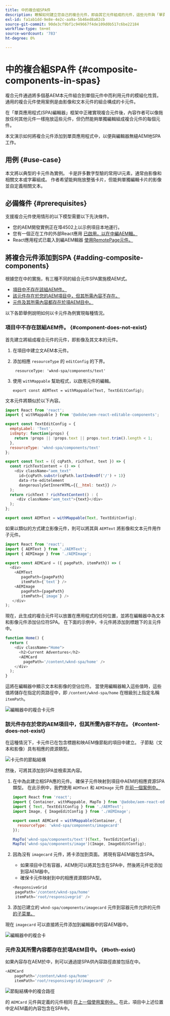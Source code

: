 ```yaml
---
title: 中的複合組SPA件
description: 瞭解如何建立您自己的複合元件，即由其它元件組成的元件，這些元件與「單頁應用程式(AEMSPA)編輯器」配合使用。
exl-id: fa1ab1dd-9e8e-4e2c-aa9a-5b46ed8a02cb
source-git-commit: 90de3cf9bf1c949667f4de109d0b517c6be22184
workflow-type: tm+mt
source-wordcount: '783'
ht-degree: 0%

---
```


# 中的複合組SPA件 {#composite-components-in-spas}

複合元件通過將多個基AEM本元件組合到單個元件中而利用元件的模組化性質。 通用的複合元件使用案例是由影像和文本元件的組合構成的卡元件。

在「單頁應用程式(SPA)編輯器」框架中正確實現複合元件後，內容作者可以像拖放任何其他元件一樣拖放這些元件，但仍然能夠單獨編輯組成複合元件的每個元件。

本文演示如何將複合元件添加到單頁應用程式中，以便與編輯器無縫AEM地SPA工作。

## 用例 {#use-case}

本文將以典型的卡元件為實例。 卡是許多數字型驗的常用UI元素，通常由影像和相關文本或字幕組成。 作者希望能夠拖放整張卡片，但能夠單獨編輯卡片的影像並自定義相關文本。

## 必備條件 {#prerequisites}

支援複合元件使用情形的以下模型需要以下先決條件。

* 您的AEM開發實例正在埠4502上以示例項目本地運行。
* 您有一個正在工作的外部React應用 [已啟用，以在中編AEM輯。](editing-external-spa.md)
* React應用程式已載入到編AEM輯器 [使用RemotePage元件。](remote-page.md)

## 將複合元件添加到SPA {#adding-composite-components}

根據您在中的實施，有三種不同的組合元件SPA實施模AEM式。

* [項目中不存在該組AEM件。](#component-does-not-exist)
* [該元件存在於您的AEM項目中，但其所需內容不存在。](#content-does-not-exist)
* [元件及其所需內容都存在於項AEM目中。](#both-exist)

以下各節舉例說明如何以卡元件為例實現每種情況。

### 項目中不存在該組AEM件。 {#component-does-not-exist}

首先建立將組成複合元件的元件，即影像及其文本的元件。

1. 在項目中建立文AEM本元件。
1. 添加相應 `resourceType` 的 `editConfig` 的下界。

   ```text
    resourceType: 'wknd-spa/components/text' 
   ```

1. 使用 `withMappable` 幫助程式，以啟用元件的編輯。

   ```text
   export const AEMText = withMappable(Text, TextEditConfig); 
   ```

文本元件將類似於以下內容。

```javascript
import React from 'react';
import { withMappable } from '@adobe/aem-react-editable-components';

export const TextEditConfig = {
  emptyLabel: 'Text',
  isEmpty: function(props) {
    return !props || !props.text || props.text.trim().length < 1;
  },
  resourceType: 'wknd-spa/components/text'
};

export const Text = ({ cqPath, richText, text }) => {
  const richTextContent = () => (
    <div className="aem_text"
      id={cqPath.substr(cqPath.lastIndexOf('/') + 1)}
      data-rte-editelement
      dangerouslySetInnerHTML={{__html: text}} />
  );
  return richText ? richTextContent() : (
     <div className="aem_text">{text}</div>
  );
};

export const AEMText = withMappable(Text, TextEditConfig);
```

如果以類似的方式建立影像元件，則可以將其與 `AEMText` 將影像和文本元件用作子元件。

```javascript
import React from 'react';
import { AEMText } from './AEMText';
import { AEMImage } from './AEMImage';

export const AEMCard = ({ pagePath, itemPath}) => (
  <div>
    <AEMText
       pagePath={pagePath}
       itemPath={`text`} />
    <AEMImage
       pagePath={pagePath}
       itemPath={`image`} />
   </div>
);
```

現在，此生成的複合元件可以放置在應用程式的任何位置，並將在編輯器中為文本和影像元件添加佔位符SPA。 在下面的示例中，卡元件將添加到標題下的主元件中。

```javascript
function Home() {
  return (
    <div className="Home">
      <h2>Current Adventures</h2>
      <AEMCard
        pagePath='/content/wknd-spa/home' />
    </div>
  );
}
```

這將在編輯器中顯示文本和影像的空佔位符。 當使用編輯器輸入這些值時，這些值將儲存在指定的頁路徑中，即 `/content/wknd-spa/home`  在根級別上指定名稱 `itemPath`。

![編輯器中的複合卡元件](assets/composite-card.png)

### 該元件存在於您的AEM項目中，但其所需內容不存在。 {#content-does-not-exist}

在這種情況下，卡元件已在包含標題和映AEM像節點的項目中建立。 子節點（文本和影像）具有相應的資源類型。

![卡元件的節點結構](assets/composite-node-structure.png)

然後，可將其添加到SPA並檢索其內容。

1. 在中為此建立相SPA應的元件。 確保子元件映射到項目中AEM的相應資源SPA類型。 在此示例中，我們使用 `AEMText` 和 `AEMImage` 元件 [在前一個案例中。](#component-does-not-exist)

   ```javascript
   import React from 'react';
   import { Container, withMappable, MapTo } from '@adobe/aem-react-editable-components';
   import { Text, TextEditConfig } from './AEMText';
   import Image, { ImageEditConfig } from './AEMImage';
   
   export const AEMCard = withMappable(Container, {
     resourceType: 'wknd-spa/components/imagecard'
   });
   
   MapTo('wknd-spa/components/text')(Text, TextEditConfig);
   MapTo('wknd-spa/components/image')(Image, ImageEditConfig);
   ```

1. 因為沒有 `imagecard` 元件，將卡添加到頁面。 將現有容AEM器包含SPA。
   * 如果項目中已有容器，AEM則可以將其包含在SPA中，然後將元件從添加到容AEM器中。
   * 確保卡元件映射到中的相應資源類SPA型。

   ```javascript
   <ResponsiveGrid
    pagePath='/content/wknd-spa/home'
    itemPath='root/responsivegrid' />
   ```

1. 添加已建立的 `wknd-spa/components/imagecard` 元件到容器元件允許的元件 [的子菜單。](/help/sites-cloud/authoring/features/templates.md)

現在 `imagecard` 可以直接將元件添加到編輯器中的容AEM器中。

![編輯器中的複合卡](assets/composite-card.gif)

### 元件及其所需內容都存在於項AEM目中。 {#both-exist}

如果內容存在AEM於中，則可以通過提SPA供內容路徑直接包括在中。

```javascript
<AEMCard
    pagePath='/content/wknd-spa/home'
    itemPath='root/responsivegrid/imagecard' />
```

![節點結構中的複合路徑](assets/composite-path.png)

的 `AEMCard` 元件與定義的元件相同 [在上一個使用案例中。](#content-does-not-exist) 在此，項目中上述位置中定AEM義的內容包含在SPA中。

